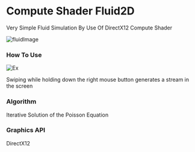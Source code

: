 # Compute Shader Fluid2D
Very Simple Fluid Simulation By Use Of DirectX12 Compute Shader

![fluidImage](https://github.com/AngularSpectrumMTD/Fluid2D/assets/65929274/bb3bf764-db46-4d1d-ab19-e2a17f8f5f50)

### How To Use
![Ex](https://github.com/AngularSpectrumMTD/Fluid2D/assets/65929274/40a441d9-5d3e-47b8-8b68-4f77cee873e7)

Swiping while holding down the right mouse button generates a stream in the screen

### Algorithm
Iterative Solution of the Poisson Equation

### Graphics API
DirectX12